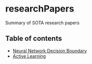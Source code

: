 # researchPapers

Summary of SOTA research papers

## Table of contents
- [Neural Network Decision Boundary](desion_boundary.md)
- [Active Learning](active_learning.md)



